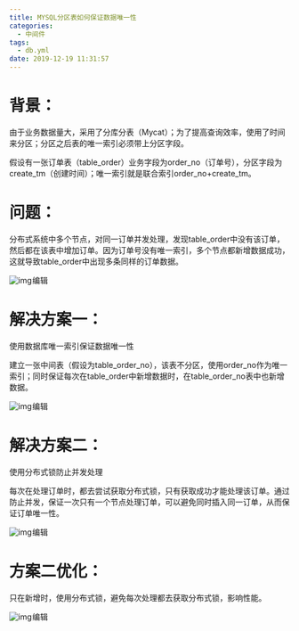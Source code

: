 ```yaml
---
title: MYSQL分区表如何保证数据唯一性
categories:
  - 中间件
tags:
  - db.yml
date: 2019-12-19 11:31:57
---
```


# **背景：**

由于业务数据量大，采用了分库分表（Mycat）；为了提高查询效率，使用了时间来分区；分区之后表的唯一索引必须带上分区字段。

假设有一张订单表（table_order）业务字段为order_no（订单号），分区字段为create_tm（创建时间）；唯一索引就是联合索引order_no+create_tm。

# 问题：

分布式系统中多个节点，对同一订单并发处理，发现table_order中没有该订单，然后都在该表中增加订单。因为订单号没有唯一索引，多个节点都新增数据成功，这就导致table_order中出现多条同样的订单数据。

![img](https://spumetime-blog.oss-cn-shenzhen.aliyuncs.com/img/20250611012533362.png)![点击并拖拽以移动](data:image/gif;base64,R0lGODlhAQABAPABAP///wAAACH5BAEKAAAALAAAAAABAAEAAAICRAEAOw==)编辑

# 解决方案一：

使用数据库唯一索引保证数据唯一性

建立一张中间表（假设为table_order_no），该表不分区，使用order_no作为唯一索引；同时保证每次在table_order中新增数据时，在table_order_no表中也新增数据。

![img](https://spumetime-blog.oss-cn-shenzhen.aliyuncs.com/img/20250611012533367.png)![点击并拖拽以移动](data:image/gif;base64,R0lGODlhAQABAPABAP///wAAACH5BAEKAAAALAAAAAABAAEAAAICRAEAOw==)编辑

# 解决方案二：

使用分布式锁防止并发处理

每次在处理订单时，都去尝试获取分布式锁，只有获取成功才能处理该订单。通过防止并发，保证一次只有一个节点处理订单，可以避免同时插入同一订单，从而保证订单唯一性。

![img](https://spumetime-blog.oss-cn-shenzhen.aliyuncs.com/img/20250611012533572.png)![点击并拖拽以移动](data:image/gif;base64,R0lGODlhAQABAPABAP///wAAACH5BAEKAAAALAAAAAABAAEAAAICRAEAOw==)编辑

# 方案二优化：

只在新增时，使用分布式锁，避免每次处理都去获取分布式锁，影响性能。

![img](https://spumetime-blog.oss-cn-shenzhen.aliyuncs.com/img/20250611012533768.png)![点击并拖拽以移动](data:image/gif;base64,R0lGODlhAQABAPABAP///wAAACH5BAEKAAAALAAAAAABAAEAAAICRAEAOw==)编辑
